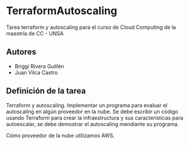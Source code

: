 # TerraformAutoscaling
Tarea terraform y autoscaling para el curso de Cloud Computing de la maestría de CC - UNSA 

## Autores
- Briggi Rivera Guillén
- Juan Vilca Castro

## Definición de la tarea
Terraform y autoscaling. Implementar un programa para evaluar el autoscaling en algún proveedor en la nube. Se debe escribir un código usando Terraform para crear la infraestructura y sus características para autoescalar, se debe demostrar el autoscaling mendiante su programa.

Cómo proveedor de la nube utilizamos AWS.
